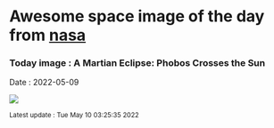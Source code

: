 
# Awesome space image of the day from [nasa](https://api.nasa.gov/)

### Today image : A Martian Eclipse: Phobos Crosses the Sun

Date : 2022-05-09


![](https://www.youtube.com/embed/aKK7vS2CHC8?rel=0)

<small>Latest update : Tue May 10 03:25:35 2022</small>


